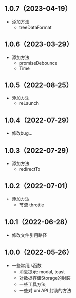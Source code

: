 ## 1.0.7（2023-04-19）
- 添加方法
	- treeDataFormat
## 1.0.6（2023-03-29）
- 添加方法
	- promiseDebounce
	- Time
## 1.0.5（2022-08-25）
- 添加方法
	- reLaunch
## 1.0.4（2022-07-29）
- 修改bug...
## 1.0.3（2022-07-29）
- 添加方法
	- redirectTo
## 1.0.2（2022-07-01）
- 添加方法
	- 节流 throttle
## 1.0.1（2022-06-28）
- 修改文件引用路径

## 1.0.0（2022-05-26）
- 一些常用js函数
	- 消息提示: modal, toast
	- 对数据存储Storage的封装
	- 一些工具方法
	- 一些对 uni API 封装的方法
